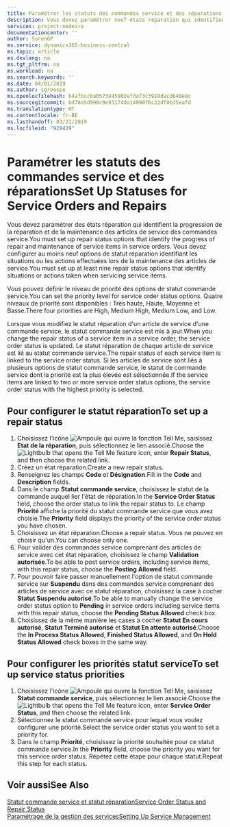 ```yaml
---
title: Paramétrer les statuts des commandes service et des réparations | Microsoft Docs
description: Vous devez paramétrer neuf états réparation qui identifient la progression de la réparation et de la maintenance des articles de service des commandes service.
services: project-madeira
documentationcenter: ''
author: SorenGP
ms.service: dynamics365-business-central
ms.topic: article
ms.devlang: na
ms.tgt_pltfrm: na
ms.workload: na
ms.search.keywords: ''
ms.date: 04/01/2019
ms.author: sgroespe
ms.openlocfilehash: 64afbccba0573445902efdaf3c3919dacdb40e8c
ms.sourcegitcommit: bd78a5d990c9e83174da1409076c22df8b35eafd
ms.translationtype: HT
ms.contentlocale: fr-BE
ms.lasthandoff: 03/31/2019
ms.locfileid: "928429"
---
```

# <a name="set-up-statuses-for-service-orders-and-repairs"></a><span data-ttu-id="5c0ee-103">Paramétrer les statuts des commandes service et des réparations</span><span class="sxs-lookup"><span data-stu-id="5c0ee-103">Set Up Statuses for Service Orders and Repairs</span></span>
<span data-ttu-id="5c0ee-104">Vous devez paramétrer des états réparation qui identifient la progression de la réparation et de la maintenance des articles de service des commandes service.</span><span class="sxs-lookup"><span data-stu-id="5c0ee-104">You must set up repair status options that identify the progress of repair and maintenance of service items in service orders.</span></span> <span data-ttu-id="5c0ee-105">Vous devez configurer au moins neuf options de statut réparation identifiant les situations ou les actions effectuées lors de la maintenance des articles de service.</span><span class="sxs-lookup"><span data-stu-id="5c0ee-105">You must set up at least nine repair status options that identify situations or actions taken when servicing service items.</span></span>  

<span data-ttu-id="5c0ee-106">Vous pouvez définir le niveau de priorité des options de statut commande service.</span><span class="sxs-lookup"><span data-stu-id="5c0ee-106">You can set the priority level for service order status options.</span></span> <span data-ttu-id="5c0ee-107">Quatre niveaux de priorité sont disponibles : Très haute, Haute, Moyenne et Basse.</span><span class="sxs-lookup"><span data-stu-id="5c0ee-107">There four priorities are High, Medium High, Medium Low, and Low.</span></span>  

<span data-ttu-id="5c0ee-108">Lorsque vous modifiez le statut réparation d'un article de service d'une commande service, le statut commande service est mis à jour.</span><span class="sxs-lookup"><span data-stu-id="5c0ee-108">When you change the repair status of a service item in a service order, the service order status is updated.</span></span> <span data-ttu-id="5c0ee-109">Le statut réparation de chaque article de service est lié au statut commande service.</span><span class="sxs-lookup"><span data-stu-id="5c0ee-109">The repair status of each service item is linked to the service order status.</span></span> <span data-ttu-id="5c0ee-110">Si les articles de service sont liés à plusieurs options de statut commande service, le statut de commande service dont la priorité est la plus élevée est sélectionnée.</span><span class="sxs-lookup"><span data-stu-id="5c0ee-110">If the service items are linked to two or more service order status options, the service order status with the highest priority is selected.</span></span>  

## <a name="to-set-up-a-repair-status"></a><span data-ttu-id="5c0ee-111">Pour configurer le statut réparation</span><span class="sxs-lookup"><span data-stu-id="5c0ee-111">To set up a repair status</span></span>  
1. <span data-ttu-id="5c0ee-112">Choisissez l'icône ![Ampoule qui ouvre la fonction Tell Me](media/ui-search/search_small.png "Dites-moi ce que vous voulez faire"), saisissez **Etat de la réparation**, puis sélectionnez le lien associé.</span><span class="sxs-lookup"><span data-stu-id="5c0ee-112">Choose the ![Lightbulb that opens the Tell Me feature](media/ui-search/search_small.png "Tell me what you want to do") icon, enter **Repair Status**, and then choose the related link.</span></span>
2. <span data-ttu-id="5c0ee-113">Créez un état réparation.</span><span class="sxs-lookup"><span data-stu-id="5c0ee-113">Create a new repair status.</span></span>  
3. <span data-ttu-id="5c0ee-114">Renseignez les champs **Code** et **Désignation**.</span><span class="sxs-lookup"><span data-stu-id="5c0ee-114">Fill in the **Code** and **Description** fields.</span></span>  
4. <span data-ttu-id="5c0ee-115">Dans le champ **Statut commande service**, choisissez le statut de la commande auquel lier l'état de réparation.</span><span class="sxs-lookup"><span data-stu-id="5c0ee-115">In the **Service Order Status** field, choose the order status to link the repair status to.</span></span> <span data-ttu-id="5c0ee-116">Le champ **Priorité** affiche la priorité du statut commande service que vous avez choisie.</span><span class="sxs-lookup"><span data-stu-id="5c0ee-116">The **Priority** field displays the priority of the service order status you have chosen.</span></span>  
5. <span data-ttu-id="5c0ee-117">Choisissez un état réparation.</span><span class="sxs-lookup"><span data-stu-id="5c0ee-117">Choose a repair status.</span></span> <span data-ttu-id="5c0ee-118">Vous ne pouvez en choisir qu'un.</span><span class="sxs-lookup"><span data-stu-id="5c0ee-118">You can choose only one.</span></span>  
6. <span data-ttu-id="5c0ee-119">Pour valider des commandes service comprenant des articles de service avec cet état réparation, choisissez le champ **Validation autorisée**.</span><span class="sxs-lookup"><span data-stu-id="5c0ee-119">To be able to post service orders, including service items, with this repair status, choose the **Posting Allowed** field.</span></span>  
7. <span data-ttu-id="5c0ee-120">Pour pouvoir faire passer manuellement l'option de statut commande service sur **Suspendu** dans des commandes service comprenant des articles de service avec ce statut réparation, choisissez la case à cocher **Statut Suspendu autorisé**.</span><span class="sxs-lookup"><span data-stu-id="5c0ee-120">To be able to manually change the service order status option to **Pending** in service orders including service items with this repair status, choose the **Pending Status Allowed** check box.</span></span>  
8. <span data-ttu-id="5c0ee-121">Choisissez de la même manière les cases à cocher **Statut En cours autorisé**, **Statut Terminé autorisé** et **Statut En attente autorisé**.</span><span class="sxs-lookup"><span data-stu-id="5c0ee-121">Choose the **In Process Status Allowed**, **Finished Status Allowed**, and **On Hold Status Allowed** check boxes in the same way.</span></span>
  
## <a name="to-set-up-service-status-priorities"></a><span data-ttu-id="5c0ee-122">Pour configurer les priorités statut service</span><span class="sxs-lookup"><span data-stu-id="5c0ee-122">To set up service status priorities</span></span>  
1. <span data-ttu-id="5c0ee-123">Choisissez l'icône ![Ampoule qui ouvre la fonction Tell Me](media/ui-search/search_small.png "Dites-moi ce que vous voulez faire"), saisissez **Statut commande service**, puis sélectionnez le lien associé.</span><span class="sxs-lookup"><span data-stu-id="5c0ee-123">Choose the ![Lightbulb that opens the Tell Me feature](media/ui-search/search_small.png "Tell me what you want to do") icon, enter **Service Order Status**, and then choose the related link.</span></span>  
2. <span data-ttu-id="5c0ee-124">Sélectionnez le statut commande service pour lequel vous voulez configurer une priorité.</span><span class="sxs-lookup"><span data-stu-id="5c0ee-124">Select the service order status you want to set a priority for.</span></span>  
3. <span data-ttu-id="5c0ee-125">Dans le champ **Priorité**, choisissez la priorité souhaitée pour ce statut commande service.</span><span class="sxs-lookup"><span data-stu-id="5c0ee-125">In the **Priority** field, choose the priority you want for this service order status.</span></span> <span data-ttu-id="5c0ee-126">Répétez cette étape pour chaque statut.</span><span class="sxs-lookup"><span data-stu-id="5c0ee-126">Repeat this step for each status.</span></span>  

## <a name="see-also"></a><span data-ttu-id="5c0ee-127">Voir aussi</span><span class="sxs-lookup"><span data-stu-id="5c0ee-127">See Also</span></span>  
[<span data-ttu-id="5c0ee-128">Statut commande service et statut réparation</span><span class="sxs-lookup"><span data-stu-id="5c0ee-128">Service Order Status and Repair Status</span></span>](service-service-order-status-and-repair-status.md)  
[<span data-ttu-id="5c0ee-129">Paramétrage de la gestion des services</span><span class="sxs-lookup"><span data-stu-id="5c0ee-129">Setting Up Service Management</span></span>](service-setup-service.md)  
